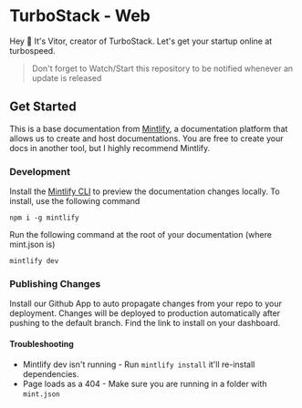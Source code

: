# TurboStack - Web

Hey 👋 It's Vitor, creator of TurboStack. Let's get your startup online at turbospeed.

> Don't forget to Watch/Start this repository to be notified whenever an update is released

## Get Started

This is a base documentation from [Mintlify](https://mintlify.com), a documentation platform that allows us to create and host documentations.
You are free to create your docs in another tool, but I highly recommend Mintlify.

### Development

Install the [Mintlify CLI](https://www.npmjs.com/package/mintlify) to preview the documentation changes locally. To install, use the following command

```
npm i -g mintlify
```

Run the following command at the root of your documentation (where mint.json is)

```
mintlify dev
```

### Publishing Changes

Install our Github App to auto propagate changes from your repo to your deployment. Changes will be deployed to production automatically after pushing to the default branch. Find the link to install on your dashboard. 

#### Troubleshooting

- Mintlify dev isn't running - Run `mintlify install` it'll re-install dependencies.
- Page loads as a 404 - Make sure you are running in a folder with `mint.json`